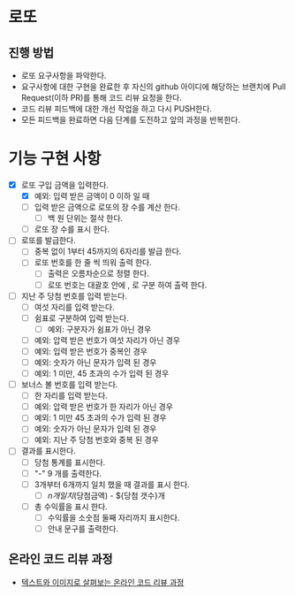 # 로또
## 진행 방법
* 로또 요구사항을 파악한다.
* 요구사항에 대한 구현을 완료한 후 자신의 github 아이디에 해당하는 브랜치에 Pull Request(이하 PR)를 통해 코드 리뷰 요청을 한다.
* 코드 리뷰 피드백에 대한 개선 작업을 하고 다시 PUSH한다.
* 모든 피드백을 완료하면 다음 단계를 도전하고 앞의 과정을 반복한다.

# 기능 구현 사항 
- [x] 로또 구입 금액을 입력한다.
  - [x] 예외: 입력 받은 금액이 0 이하 일 때
  - [ ] 입력 받은 금액으로 로또의 장 수를 계산 한다.
    - [ ] 백 원 단위는 절삭 한다. 
  - [ ] 로또 장 수를 표시 한다.
  
- [ ] 로또를 발급한다.
  - [ ] 중복 없이 1부터 45까지의 6자리를 발급 한다.
  - [ ] 로또 번호를 한 줄 씩 띄워 출력 한다.
    - [ ] 출력은 오름차순으로 정렬 한다.
    - [ ] 로또 번호는 대괄호 안에 , 로 구분 하여 출력 한다.
    
- [ ] 지난 주 당첨 번호를 입력 받는다.
  - [ ] 여섯 자리를 입력 받는다.
  - [ ] 쉼표로 구분하여 입력 받는다.
    - [ ] 예외: 구분자가 쉼표가 아닌 경우
  - [ ] 예외: 압력 받은 번호가 여섯 자리가 아닌 경우
  - [ ] 예외: 입력 받은 번호가 중복인 경우
  - [ ] 예외: 숫자가 아닌 문자가 입력 된 경우
  - [ ] 예외: 1 미만, 45 초과의 수가 입력 된 경우
  
- [ ] 보너스 볼 번호를 입력 받는다.
  - [ ] 한 자리를 입력 받는다.
  - [ ] 예외: 압력 받은 번호가 한 자리가 아닌 경우 
  - [ ] 예외: 1 미만 45 초과의 수가 입력 된 경우
  - [ ] 예외: 숫자가 아닌 문자가 입력 된 경우
  - [ ] 예외: 지난 주 당첨 번호와 중복 된 경우 
  
- [ ] 결과를 표시한다. 
  - [ ] 당첨 통계를 표시한다.
  - [ ] "-" 9 개를 출력한다.
  - [ ] 3개부터 6개까지 일치 했을 때 결과를 표시 한다.
    - [ ] ${n}개 일치 ($당첨금액) - ${당첨 갯수}개
  - [ ] 총 수익률을 표시 한다.
    - [ ] 수익률을 소숫점 둘째 자리까지 표시한다.
    - [ ] 안내 문구를 출력한다.

## 온라인 코드 리뷰 과정
* [텍스트와 이미지로 살펴보는 온라인 코드 리뷰 과정](https://github.com/next-step/nextstep-docs/tree/master/codereview)